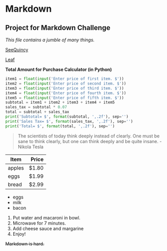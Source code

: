 # Markdown
Project for Markdown Challenge
---

*This file contains a jumble of many things.*

[SeeQuincy](SeeQuincy.md)

[Leaf](IMG_0862.jpg)

**Total Amount for Purchase Calculator (in Python)**
```python
item1 = float(input('Enter price of first item. $'))
item2 = float(input('Enter price of second item. $'))
item3 = float(input('Enter price of third item. $'))
item4 = float(input('Enter price of fourth item. $'))
item5 = float(input('Enter price of fifth item. $'))
subtotal = item1 + item2 + item3 + item4 + item5
sales_tax = subtotal * 0.07
total = subtotal + sales_tax
print('Subtotal= $', format(subtotal, ',.2f'), sep='')
print('Sales Tax= $', format(sales_tax, ',.2f'), sep='')
print('Total= $', format(total, ',.2f'), sep='')
```
>The scientists of today think deeply instead of clearly. One must be sane to think clearly, but one can think deeply and be quite insane. -Nikola Tesla

| Item   | Price |
| ------ | ----: |
| apples | $1.80 |
| eggs   | $1.99 |
| bread  | $2.99 |

* eggs
* milk
* bacon

1. Put water and macaroni in bowl.
2. Microwave for 7 minutes.
3. Add cheese sauce and margarine
4. Enjoy!

~~Markdown is hard.~~
